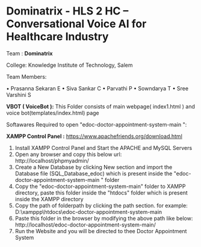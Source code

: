 # Dominatrix - HLS 2  HC – Conversational Voice AI for Healthcare Industry 

Team : **Dominatrix**

College: Knowledge Institute of Technology, Salem

Team Members:

•	Prasanna Sekaran E
•	Siva Sankar C
•	Parvathi P
•	Sowndarya T
•	Sree Varshini S

**VBOT ( VoiceBot ):**
This Folder consists of main webpage( index1.html ) and voice bot(templates/index.html) page

Softawares Required to open "edoc-doctor-appointment-system-main ":

**XAMPP Control Panel :**
https://www.apachefriends.org/download.html 

1) Install XAMPP Control Panel and Start the APACHE and MySQL Servers
2) Open any browser and copy this below url:
    http://localhost/phpmyadmin/
3) Create a New Database by clicking New section and import the Database file (SQL_Database_edoc) which is present inside the "edoc-doctor-appointment-system-main " folder
4) Copy the "edoc-doctor-appointment-system-main" folder to XAMPP directory, paste this folder inside the "htdocs" folder which is present inside the XAMPP directory
5) Copy the path of folderpath by clicking the path section. for example:
    D:\xamppp\htdocs\edoc-doctor-appointment-system-main
6) Paste this folder in the browser by modifying the above path like below:
    http://localhost/edoc-doctor-appointment-system-main/
7) Run the Website and you will be directed to thee Doctor Appointment System
